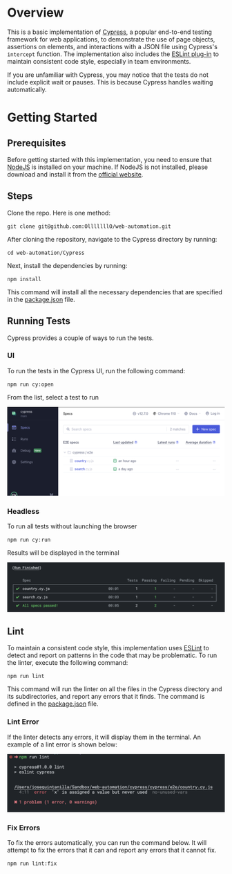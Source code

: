 # Overview

This is a basic implementation of [Cypress](https://docs.cypress.io/guides/overview/key-differences), a popular end-to-end testing framework for web applications, to demonstrate the use of page objects, assertions on elements, and interactions with a JSON file using Cypress's `intercept` function. The implementation also includes the [ESLint plug-in](https://www.npmjs.com/package/eslint) to maintain consistent code style, especially in team environments.

If you are unfamiliar with Cypress, you may notice that the tests do not include explicit wait or pauses. This is because Cypress handles waiting automatically.

# Getting Started

## Prerequisites

Before getting started with this implementation, you need to ensure that [NodeJS](https://nodejs.org/en/download/) is installed on your machine. If NodeJS is not installed, please download and install it from the [official website](https://nodejs.org/en/download/).

## Steps

Clone the repo. Here is one method:

```
git clone git@github.com:OlllllllO/web-automation.git
```

After cloning the repository, navigate to the Cypress directory by running:

```
cd web-automation/Cypress
```

Next, install the dependencies by running:

```
npm install
```

This command will install all the necessary dependencies that are specified in the [package.json](package.json) file.

## Running Tests

Cypress provides a couple of ways to run the tests.

### UI

To run the tests in the Cypress UI, run the following command:

```
npm run cy:open
```

From the list, select a test to run

![cypress-runner](images/cypress-runner-ui.png)

### Headless

To run all tests without launching the browser

```
npm run cy:run
```

Results will be displayed in the terminal

![cypress-results](images/cypress-results-headless.png)

## Lint

To maintain a consistent code style, this implementation uses [ESLint](https://eslint.org/docs/latest/use/core-concepts) to detect and report on patterns in the code that may be problematic. To run the linter, execute the following command:


```
npm run lint
```

This command will run the linter on all the files in the Cypress directory and its subdirectories, and report any errors that it finds. The command is defined in the [package.json](package.json) file.

### Lint Error

If the linter detects any errors, it will display them in the terminal. An example of a lint error is shown below:

![lint-error](images/lint-error.png)


### Fix Errors

To fix the errors automatically, you can run the command below. It will attempt to fix the errors that it can and report any errors that it cannot fix.

```
npm run lint:fix
```